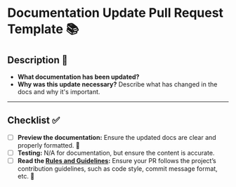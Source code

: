 # Documentation Update Pull Request Template 📚

## Description 📑

- **What documentation has been
  updated?**
- **Why was this update necessary?**
  Describe what has changed in the docs
  and why it's important.

---

## Checklist ✅

- [ ] **Preview the documentation:**
      Ensure the updated docs are clear
      and properly formatted. 📄
- [ ] **Testing:** N/A for
      documentation, but ensure the
      content is accurate.
- [ ] **Read the
      [Rules and Guidelines](CONTRIBUTING.md):**
      Ensure your PR follows the
      project’s contribution guidelines,
      such as code style, commit message
      format, etc. 📜
